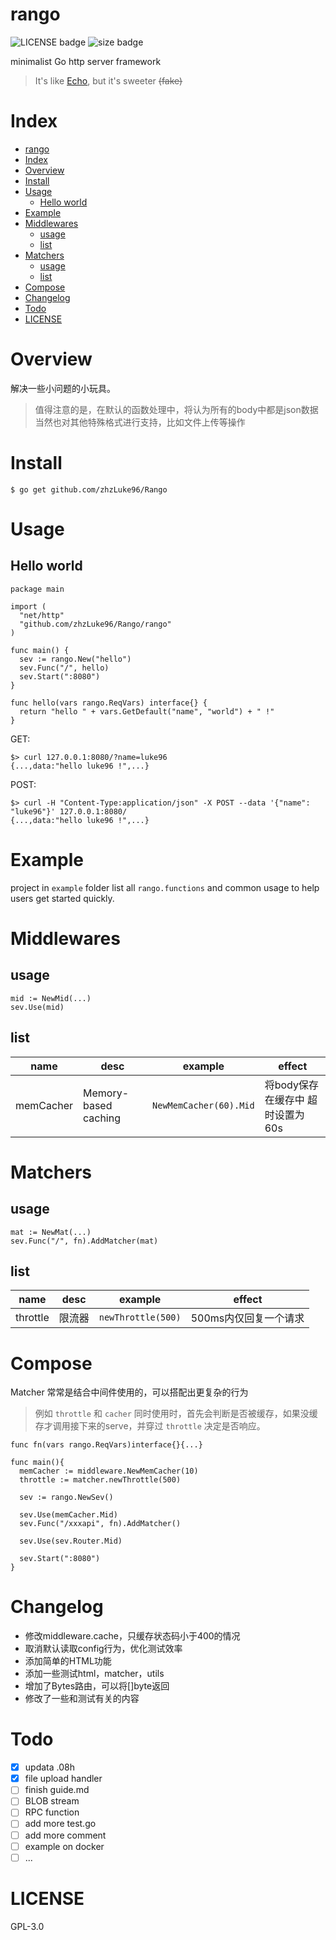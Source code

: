 # rango
![LICENSE badge](https://img.shields.io/badge/license-GPL3.0-blue)
![size badge](https://img.shields.io/badge/line-1.6K-green)

minimalist Go http server framework

> It's like [Echo](https://github.com/labstack/echo), but it's sweeter ~~(fake)~~


# Index
- [rango](#rango)
- [Index](#index)
- [Overview](#overview)
- [Install](#install)
- [Usage](#usage)
  - [Hello world](#hello-world)
- [Example](#example)
- [Middlewares](#middlewares)
  - [usage](#usage)
  - [list](#list)
- [Matchers](#matchers)
  - [usage](#usage-1)
  - [list](#list-1)
- [Compose](#compose)
- [Changelog](#changelog)
- [Todo](#todo)
- [LICENSE](#license)

# Overview
解决一些小问题的小玩具。

> 值得注意的是，在默认的函数处理中，将认为所有的body中都是json数据<br>
> 当然也对其他特殊格式进行支持，比如文件上传等操作

# Install
```
$ go get github.com/zhzLuke96/Rango
```

# Usage

## Hello world
```golang
package main

import (
  "net/http"
  "github.com/zhzLuke96/Rango/rango"
)

func main() {
  sev := rango.New("hello")
  sev.Func("/", hello)
  sev.Start(":8080")
}

func hello(vars rango.ReqVars) interface{} {
  return "hello " + vars.GetDefault("name", "world") + " !"
}
```

GET:

```
$> curl 127.0.0.1:8080/?name=luke96
{...,data:"hello luke96 !",...}
```

POST:

```
$> curl -H "Content-Type:application/json" -X POST --data '{"name": "luke96"}' 127.0.0.1:8080/
{...,data:"hello luke96 !",...}
```

# Example
project in `example` folder list all `rango.functions` and common usage to help users get started quickly.

# Middlewares
## usage
```golang
mid := NewMid(...)
sev.Use(mid)
```
## list
| name      | desc                 | example                         | effect                           |
| --------- | -------------------- | ------------------------------- | -------------------------------- |
| memCacher | Memory-based caching | `NewMemCacher(60).Mid` | 将body保存在缓存中 超时设置为60s |

# Matchers
## usage
```golang
mat := NewMat(...)
sev.Func("/", fn).AddMatcher(mat)
```
## list
| name     | desc   | example                              | effect                |
| -------- | ------ | ------------------------------------ | --------------------- |
| throttle | 限流器 | `newThrottle(500)` | 500ms内仅回复一个请求 |


# Compose

Matcher 常常是结合中间件使用的，可以搭配出更复杂的行为

> 例如 `throttle` 和 `cacher` 同时使用时，首先会判断是否被缓存，如果没缓存才调用接下来的serve，并穿过 `throttle` 决定是否响应。

```golang
func fn(vars rango.ReqVars)interface{}{...}

func main(){
  memCacher := middleware.NewMemCacher(10)
  throttle := matcher.newThrottle(500)

  sev := rango.NewSev()

  sev.Use(memCacher.Mid)
  sev.Func("/xxxapi", fn).AddMatcher()

  sev.Use(sev.Router.Mid)

  sev.Start(":8080")
}
```

# Changelog
- 修改middleware.cache，只缓存状态码小于400的情况
- 取消默认读取config行为，优化测试效率
- 添加简单的HTML功能
- 添加一些测试html，matcher，utils
- 增加了Bytes路由，可以将[]byte返回
- 修改了一些和测试有关的内容

# Todo
- [x] updata .08h
- [x] file upload handler
- [ ] finish guide.md
- [ ] BLOB stream
- [ ] RPC function
- [ ] add more test.go
- [ ] add more comment
- [ ] example on docker
- [ ] ...

# LICENSE
GPL-3.0